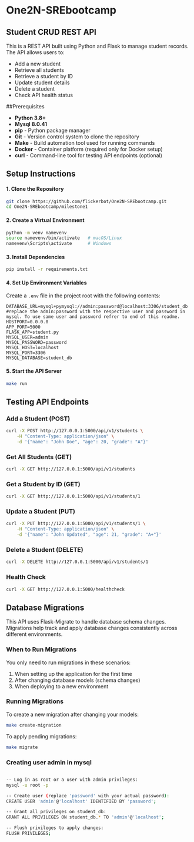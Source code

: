 # One2N-SREbootcamp

## Student CRUD REST API

This is a REST API built using Python and Flask to manage student records. The API allows users to:

- Add a new student
- Retrieve all students
- Retrieve a student by ID
- Update student details
- Delete a student
- Check API health status


##Prerequisites

- **Python 3.8+** 
- **Mysql 8.0.41**
- **pip** - Python package manager
- **Git** - Version control system to clone the repository
- **Make** - Build automation tool used for running commands
- **Docker** - Container platform (required only for Docker setup)
- **curl** - Command-line tool for testing API endpoints (optional)





## Setup Instructions

#### **1. Clone the Repository**

```bash
git clone https://github.com/flickerbot/One2N-SREbootcamp.git
cd One2N-SREbootcamp/milestone1
```

#### **2. Create a Virtual Environment**
```bash
python -m venv namevenv
source namevenv/bin/activate   # macOS/Linux
namevenv\Scripts\activate      # Windows
```

#### **3. Install Dependencies**
```bash
pip install -r requirements.txt
```

#### **4. Set Up Environment Variables**
Create a `.env` file in the project root with the following contents:
```
DATABASE_URL=mysql+pymysql://admin:password@localhost:3306/student_db #replace the admin:password with the respective user and password in mysql. To use same user and password refrer to end of this readme.
HOSTPORT=0.0.0.0
APP_PORT=5000
FLASK_APP=student.py
MYSQL_USER=admin
MYSQL_PASSWORD=password
MYSQL_HOST=localhost
MYSQL_PORT=3306
MYSQL_DATABASE=student_db

```

#### **5. Start the API Server**
```bash
make run
```



## Testing API Endpoints

### **Add a Student (POST)**
```bash
curl -X POST http://127.0.0.1:5000/api/v1/students \
    -H "Content-Type: application/json" \
    -d '{"name": "John Doe", "age": 20, "grade": "A"}'
```

### **Get All Students (GET)**
```bash
curl -X GET http://127.0.0.1:5000/api/v1/students
```

### **Get a Student by ID (GET)**
```bash
curl -X GET http://127.0.0.1:5000/api/v1/students/1
```

### **Update a Student (PUT)**
```bash
curl -X PUT http://127.0.0.1:5000/api/v1/students/1 \
    -H "Content-Type: application/json" \
    -d '{"name": "John Updated", "age": 21, "grade": "A+"}'
```

### **Delete a Student (DELETE)**
```bash
curl -X DELETE http://127.0.0.1:5000/api/v1/students/1
```

### **Health Check**
```bash
curl -X GET http://127.0.0.1:5000/healthcheck
```

## Database Migrations

This API uses Flask-Migrate to handle database schema changes. Migrations help track and apply database changes consistently across different environments.

### When to Run Migrations

You only need to run migrations in these scenarios:
1. When setting up the application for the first time
2. After changing database models (schema changes)
3. When deploying to a new environment


### Running Migrations 

To create a new migration after changing your models:
```bash
make create-migration
```

To apply pending migrations:
```bash
make migrate
```


### Creating user admin in mysql 

```bash

-- Log in as root or a user with admin privileges:
mysql -u root -p

-- Create user (replace 'password' with your actual password):
CREATE USER 'admin'@'localhost' IDENTIFIED BY 'password';

-- Grant all privileges on student_db:
GRANT ALL PRIVILEGES ON student_db.* TO 'admin'@'localhost';

-- Flush privileges to apply changes:
FLUSH PRIVILEGES;

```